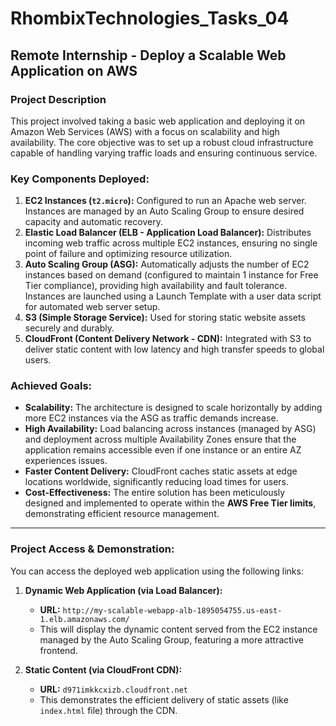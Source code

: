 # RhombixTechnologies_Tasks_04

## Remote Internship -  Deploy a Scalable Web Application on AWS

### Project Description
This project involved taking a basic web application and deploying it on Amazon Web Services (AWS) with a focus on scalability and high availability. The core objective was to set up a robust cloud infrastructure capable of handling varying traffic loads and ensuring continuous service.

### Key Components Deployed:

1.  **EC2 Instances (`t2.micro`):** Configured to run an Apache web server. Instances are managed by an Auto Scaling Group to ensure desired capacity and automatic recovery.
2.  **Elastic Load Balancer (ELB - Application Load Balancer):** Distributes incoming web traffic across multiple EC2 instances, ensuring no single point of failure and optimizing resource utilization.
3.  **Auto Scaling Group (ASG):** Automatically adjusts the number of EC2 instances based on demand (configured to maintain 1 instance for Free Tier compliance), providing high availability and fault tolerance. Instances are launched using a Launch Template with a user data script for automated web server setup.
4.  **S3 (Simple Storage Service):** Used for storing static website assets securely and durably.
5.  **CloudFront (Content Delivery Network - CDN):** Integrated with S3 to deliver static content with low latency and high transfer speeds to global users.

### Achieved Goals:

*   **Scalability:** The architecture is designed to scale horizontally by adding more EC2 instances via the ASG as traffic demands increase.
*   **High Availability:** Load balancing across instances (managed by ASG) and deployment across multiple Availability Zones ensure that the application remains accessible even if one instance or an entire AZ experiences issues.
*   **Faster Content Delivery:** CloudFront caches static assets at edge locations worldwide, significantly reducing load times for users.
*   **Cost-Effectiveness:** The entire solution has been meticulously designed and implemented to operate within the **AWS Free Tier limits**, demonstrating efficient resource management.

---

### Project Access & Demonstration:

You can access the deployed web application using the following links:

1.  **Dynamic Web Application (via Load Balancer):**
    *   **URL:** `http://my-scalable-webapp-alb-1895054755.us-east-1.elb.amazonaws.com/`
    *   This will display the dynamic content served from the EC2 instance managed by the Auto Scaling Group, featuring a more attractive frontend.

2.  **Static Content (via CloudFront CDN):**
    *   **URL:** `d971imkkcxizb.cloudfront.net`
    *   This demonstrates the efficient delivery of static assets (like `index.html` file) through the CDN.

